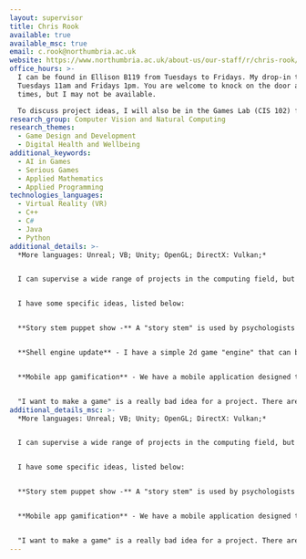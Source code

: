 ```yaml
---
layout: supervisor
title: Chris Rook
available: true
available_msc: true
email: c.rook@northumbria.ac.uk
website: https://www.northumbria.ac.uk/about-us/our-staff/r/chris-rook/
office_hours: >-
  I can be found in Ellison B119 from Tuesdays to Fridays. My drop-in times are
  Tuesdays 11am and Fridays 1pm. You are welcome to knock on the door at other
  times, but I may not be available.

  To discuss project ideas, I will also be in the Games Lab (CIS 102) from 2:30pm to 3:30pm on Wednesday 28th September. No need to email in advance - just turn up and share your ideas. (If you can't make that time, use the Tuesday drop-in or email me.)
research_group: Computer Vision and Natural Computing
research_themes:
  - Game Design and Development
  - Digital Health and Wellbeing
additional_keywords:
  - AI in Games
  - Serious Games
  - Applied Mathematics
  - Applied Programming
technologies_languages:
  - Virtual Reality (VR)
  - C++
  - C#
  - Java
  - Python
additional_details: >-
  *More languages: Unreal; VB; Unity; OpenGL; DirectX: Vulkan;*


  I can supervise a wide range of projects in the computing field, but usually supervise students on the Computer Science with Game BSc, on projects relating to games development. If you are short of project ideas and want some suggestions, please email me.


  I﻿ have some specific ideas, listed below:


  **S﻿tory stem puppet show -** A "story stem" is used by psychologists and social workers to engage with children. It starts by giving the child the beginning of a story and the child finishes it off, using creative writing, drawing or simply speaking. The project is to make a computer-equivalent (using Unreal or Unity or similar) where the child can build a sort of puppet show, where characters follow scripted events set by the child. Note this project will not involve working directly with children.


  **S﻿hell engine update** - I have a simple 2d game "engine" that can be improved in various ways. (There are lots of options, so you can choose what interests you.) You would need to be able to work with C++, so either already have C++ experience or are confident with Java or C#. 


  **M﻿obile app gamification** - We have a mobile application designed to encourage users to engage with various wellbeing activities. Your part of the project would be to create gamification elements to support the rest of the tool. There are already some good ideas for how to do this, which we would need to discuss in person. You would need to have some experience of android development, or at least be keen to learn.


  "﻿I want to make a game" is a really bad idea for a project. There are two reasons. First, the ideas come from your head, which makes it very hard to explore requirements, and also to evaluate, which are both hugely important parts of the project. Second, a game has many components and you will have to do them all very briefly, which prevents you from demonstrating excellence. It is very possible to do a game-related project, but usually on some specific aspect of a game, or something small for a specific purpose.
additional_details_msc: >-
  *More languages: Unreal; VB; Unity; OpenGL; DirectX: Vulkan;*


  I can supervise a wide range of projects in the computing field, but usually supervise students on the Computer Science with Game BSc, on projects relating to games development. If you are short of project ideas and want some suggestions, please email me.


  I﻿ have some specific ideas, listed below:


  **S﻿tory stem puppet show -** A "story stem" is used by psychologists and social workers to engage with children. It starts by giving the child the beginning of a story and the child finishes it off, using creative writing, drawing or simply speaking. The project is to make a computer-equivalent (using Unreal or Unity or similar) where the child can build a sort of puppet show, where characters follow scripted events set by the child. Note this project will not involve working directly with children.


  **M﻿obile app gamification** - We have a mobile application designed to encourage users to engage with various wellbeing activities. Your part of the project would be to create gamification elements to support the rest of the tool. There are already some good ideas for how to do this, which we would need to discuss in person. You would need to have some experience of android development, or at least be keen to learn.


  "﻿I want to make a game" is a really bad idea for a project. There are two reasons. First, the ideas come from your head, which makes it very hard to explore requirements, and also to evaluate, which are both hugely important parts of the project. Second, a game has many components and you will have to do them all very briefly, which prevents you from demonstrating excellence. It is very possible to do a game-related project, but usually on some specific aspect of a game, or something small for a specific purpose.
---
```

